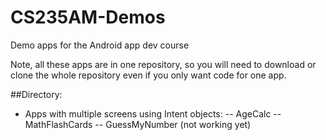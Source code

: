 # CS235AM-Demos
Demo apps for the Android app dev course

Note, all these apps are in one repository, so you will
need to download or clone the whole repository even if you
only want code for one app.

##Directory:

- Apps with multiple screens using Intent objects:
-- AgeCalc
-- MathFlashCards
-- GuessMyNumber (not working yet)
